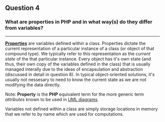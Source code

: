 ## Question 4

### What are properties in PHP and in what way(s) do they differ from variables?

---

[**Properties**][properties] are variables defined within a class. Properties dictate the current representation of a particular instance of a class (or object of that compound type). We typically refer to this representation as the *current state* of the that particular instance. Every object has it's own state (and thus, their own copy of the variables defined in the class) that is usually managed interally due to the ideas of encapsulation and abstraction (discussed in detail in question 8). In typical object-oriented solutions, it's usually not nessesary to need to know the current state as we are not modifying the data directly.

Note: **Property** is the **PHP** equivalent term for the more generic term *attributes* known to be used in [UML diagrams](https://www.uml-diagrams.org/).

Variables not defined within a class are simply storage locations in memory that we refer to by name which are used for computations.

[properties]: https://ict.senecacollege.ca/~oop244/pages/content/objec.html